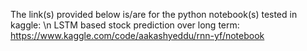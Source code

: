 The link(s) provided below is/are for the python notebook(s) tested in kaggle: \n
LSTM based stock prediction over long term: https://www.kaggle.com/code/aakashyeddu/rnn-yf/notebook
